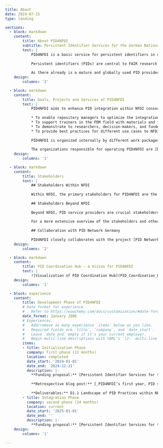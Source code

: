 ```yaml
---
title: About
date: 2024-07-15
type: landing

sections:
  - block: markdown
    content:
        title: About PID4NFDI
        subtitle: Persistent Identifier Services for the German National Research Data Infrastructure (NFDI)
        text: |
            PID4NFDI is a basic service for persistent identifiers in development for the German National Research Data Infrastructure ([Nationale Forschungsdaten&shy;infrastruktur – NFDI](https://www.nfdi.de/?lang=en)). PID4NFDI is part of [Base4NFDI](https://base4nfdi.de/) and is currently in its integration phase, the second of three [service development phases](https://base4nfdi.de/process).
            
            Persistent identifiers (PIDs) are central to FAIR research data management. However, different disciplines and different resources result in diverse requirements and the different NFDI consortia have different levels of maturity in PID implementation. PID4NFDI will design a work programme to build an NFDI foundation service on established PID infrastructures.
            
            As there already is a mature and globally used PID provider landscape and PID needs are highly individual in the consortia, we define our intended service as a set of several components (technical, organisational, standards, training, outreach) that are in their interaction tailored to the needs of NFDI stakeholders.
    design:
        columns: '2'

  - block: markdown
    content:
        title: Goals, Projects and Services of PID4NFDI
        text: |
            PID4NFDI aims to enhance PID integration within NFDI consortia, considering varying provider maturity levels and community adaptation. Our goal is to boost PID impact by improving metadata quality and interoperability through technical, organisational, and strategic measures. Governance guidelines, outreach efforts, and a modular training concept will promote PID awareness and adoption across disciplines, prototyped collaboratively with consortia partners to ensure broad applicability within NFDI. The interoperability, metadata, governance, training/support, and community engagement components will together form the PID Coordination Hub, which will be a central entry point for users of the PID4NFDI service portfolio.
            
            * To enable repository managers to optimize the integration of PIDs into their workflows,
            * To support trainers in the FDM field with materials and information,
            * To demonstrate to researchers, decision-makers, and funders the added value of PIDs for their own workflows and processes,
            * To provide best practices for different use cases to NFDI multipliers like sections and working groups.
            
            PID4NFDI is organized internally by different work packages that cover these measures and areas of engagement. We operate as part of [Base4NFDI](https://base4nfdi.de/), a joint initiative of all 26 consortia within NFDI to foster and establish reliable NFDI-wide basic services, and are one of [several basic services in development](https://base4nfdi.de/projects)
            
            The organizations responsible for operating PID4NFDI are [DataCite](https://datacite.org/), the [Gesellschaft für wissenschaftliche Datenverarbeitung mbH Göttingen (GWDG)](https://gwdg.de), the [Helmholtz Open Science Office](https://os.helmholtz.de/) and the [TIB – German National Library of Science and Technology](https://www.tib.eu/).
    design:
        columns: '1'

  - block: markdown
    content:
        title: Stakeholders
        text: |
            ## Stakeholders Within NFDI
            
            Within NFDI, the primary stakeholders for PID4NFDI are the 26 domain-specific [NFDI consortia](https://www.nfdi.de/consortia/), with all their different members of various roles, backgrounds and from various types of organizations. Important individuals from the consortia are the ones working with PID implementation, either technically or on infrastructure or governance level, e.g. repository managers or information officers. The current five [NFDI sections](https://www.nfdi.de/sections/), including their working groups, address cross-cutting topics relevant to multiple or all consortia. PID4NFDI was initiated out of the section _Common Infrastructures_. PID4NFDI is part of [Base4NFDI](https://base4nfdi.de/), which is an important stakeholder – as are the [other basic services currently in development](https://base4nfdi.de/projects).
            
            ## Stakeholders Beyond NFDI
            
            Beyond NFDI, PID service providers are crucial stakeholders because they manage and maintain the infrastructure for assigning and resolving PIDs, establish standards and best practices for PID usage, thereby contributing to interoperability and consistency across different systems. Important for PID4NFDI are the services of the two project partners [DataCite](https://datacite.org/) and [GWDG](https://gwdg.de/) (with [ePIC](https://www.pidconsortium.net/), the European Persistent Identifier Consortium), as well as further service providers such as the [ARK Alliance](https://arks.org/), [Crossref](https://www.crossref.org/), [ORCID](https://orcid.org/), and [ROR](https://ror.org/) (Research Organization Registry), among others. The [European Open Science Cloud (EOSC)](https://research-and-innovation.ec.europa.eu/strategy/strategy-research-and-innovation/our-digital-future/open-science/european-open-science-cloud-eosc_en) is important to recognize as a stakeholder itself and as an environment of and for stakeholders. This is especially relevant as [NFDI is part of EOSC’s build-up phase](https://www.nfdi.de/nfdi-is-part-of-eoscs-build-up-phase/) and in light of [EOSC’s PID policy](https://doi.org/10.2777/926037).
            
            For a more extensive overview of the stakeholders and other projects and initiatives relevant for PID4NFDI, refer to our [communication strategy](/publication/2024-pid4nfdi-b/).
            
            ## Collaboration with PID Network Germany
            
            PID4NFDI closely collaborates with the project [PID Network Germany](https://www.pid-network.de/), which aims to establish a network in science and culture that promotes and consolidates the application, implementation, standardization and international connectivity of PID systems on a national and international level. Both projects have an overlap in partners (DataCite, Helmholtz Open Science Office and TIB – German National Library of Science and Technology) and are hence aligned through bilateral coordination and a well-established exchange of information, which is important due to the different scopes of the projects: PID4NFDI focuses on PID implementation in the context of NFDI and especially within NFDI consortia with analyses of specific use cases. PID Network Germany addresses the wider scientific and cultural sector, covering a more extensive range of PID application areas beyond research data (management) and with a focus on a wide variety of use cases and stakeholders. PID4NFDI can use and integrate results and findings from PID Network Germany, and vice versa: For example, PID4NFDI will adapt the national PID roadmap to be released by PID Network Germany in developing PID guidelines for NFDI, while in turn PID4NFDI contributes PID-related NFDI activities and perspectives to PID Network Germany.
    design:
        columns: '2'

  - block: markdown
    content:
        title: PID Coordination Hub – a Vision for PID4NFDI
        text: |
            ![Visualization of PID Coordination Hub](PID_Coordination_Hub_Chart.svg "The vision for PID4NFDI's current development phase is the establishment of a PID Coordination Hub for NFDI.")
    design:
        columns: '1'

  - block: experience
    content:
        title: Development Phase of PID4NFDI
        # Date format for experience
        #   Refer to https://wowchemy.com/docs/customization/#date-format
        date_format: January 2006
        # Experiences.
        #   Add/remove as many experience `items` below as you like.
        #   Required fields are `title`, `company`, and `date_start`.
        #   Leave `date_end` empty if it's your current employer.
        #   Begin multi-line descriptions with YAML's `|2-` multi-line prefix.
        items:
        - title: Initialisation Phase
          company: first phase (12 months)
          location: completed
          date_start: '2024-01-01'
          date_end: '2024-12-31'
          description: |-
            **Funding proposal:** [Persistent Identifier Services for the German National Research Data Infrastructure: Proposal for the Initialisation Phase of Base4NFDI](https://doi.org/10.5281/zenodo.14281250)
            
            **Retrospective blog post:** [_PID4NFDI’s first year, PID support resources, and what’s to come next_](../blog/pid4nfdi-first-year-support-resources-outlook/)
            
            **Deliverables:** D1.1 Landscape of PID Practices within NFDI Services ([Survey Report](https://doi.org/10.5281/zenodo.14652295), [Survey Question Catalog](https://doi.org/10.5281/zenodo.14327774)) | D1.2 + D2.1 Requirement Analysis of Selected Use Cases and Mapping to PID Providers ([NFDI4Microbiota – StrainInfo](https://doi.org/10.5281/zenodo.14357800), [FAIRagro – GBIS Repository](https://doi.org/10.5281/zenodo.14506202), [KonsortSWD – PID Service](https://doi.org/10.5281/zenodo.14327770), [Text+ – SUB Göttingen](https://doi.org/10.5281/zenodo.14327691)) | D2.2 Catalog of Metadata Standards Relevant to NFDI ([Metadata Catalog](https://docs.google.com/spreadsheets/d/1mWpqGqsl_y17YI2-9XE8RFucIUy-qJtQ64bI0OvcrL0/edit?gid=103618958#gid=103618958), [Background Information](https://doi.org/10.5281/zenodo.14512768)) | [D2.3 + D2.4 Concepts for Metadata Interoperability, Harmonization and Technical Integration of PID Infrastructure](https://doi.org/10.5281/zenodo.14506138) | [D3.1 Cookbook for Getting Started with PIDs](https://pid4nfdi-training.readthedocs.io/en/latest/) | [D3.2 Training Concept](https://doi.org/10.5281/zenodo.14267399) | D4.1 Overview of PID Providers and Types ([Overview](https://docs.google.com/spreadsheets/d/1BvKmKij2WONCWheFTDnr2g3cGw3z5alZ9G2_qVCFpRk/edit?gid=1489868862#gid=1489868862), [Background Information](https://doi.org/10.5281/zenodo.14328204)) | [D4.2 Concept for Sustainable PID Registration Workflows](https://doi.org/10.5281/zenodo.14267446) | [D5.1 Communication Strategy](https://doi.org/10.5281/zenodo.14267462) | [D5.2 Project Website](http://pid.services.base4nfdi.de) | [D5.3 Stakeholder Workshop (Report)](https://doi.org/10.5281/zenodo.14232461)
        - title: Integration Phase
          company: second phase (24 months)
          location: current
          date_start: '2025-01-01'
          date_end: ''
          description: |-
            **Funding proposal:** [Persistent Identifier Services for the German National Research Data Infrastructure: Proposal for the Integration Phase of Base4NFDI](https://doi.org/10.5281/zenodo.14281255)
    design:
        columns: '1'

---
```

